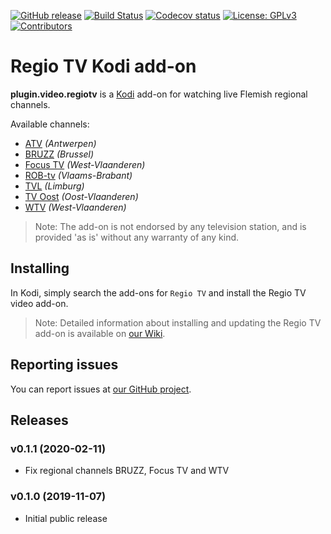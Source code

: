 [![GitHub release](https://img.shields.io/github/release/dagwieers/plugin.video.regiotv.svg)](https://github.com/dagwieers/plugin.video.regiotv/releases)
[![Build Status](https://travis-ci.org/dagwieers/plugin.video.regiotv.svg?branch=master)](https://travis-ci.org/dagwieers/plugin.video.regiotv)
[![Codecov status](https://img.shields.io/codecov/c/github/dagwieers/plugin.video.regiotv/master)](https://codecov.io/gh/dagwieers/plugin.video.regiotv/branch/master)
[![License: GPLv3](https://img.shields.io/badge/License-GPLv3-yellow.svg)](https://opensource.org/licenses/GPL-3.0)
[![Contributors](https://img.shields.io/github/contributors/dagwieers/plugin.video.regiotv.svg)](https://github.com/dagwieers/plugin.video.regiotv/graphs/contributors)

# Regio TV Kodi add-on
**plugin.video.regiotv** is a [Kodi](https://kodi.tv/) add-on for watching live Flemish regional channels.

Available channels:
- [ATV](https://atv.be/) *(Antwerpen)*
- [BRUZZ](https://www.bruzz.be/) *(Brussel)*
- [Focus TV](https://www.focustv.be/) *(West-Vlaanderen)*
- [ROB-tv](https://robtv.be/) *(Vlaams-Brabant)*
- [TVL](https://tvl.be/) *(Limburg)*
- [TV Oost](https://tvoost.be/) *(Oost-Vlaanderen)*
- [WTV](https://www.wtv.be/) *(West-Vlaanderen)*

> Note: The add-on is not endorsed by any television station, and is provided 'as is' without any warranty of any kind.

## Installing
In Kodi, simply search the add-ons for `Regio TV` and install the Regio TV video add-on.

> Note: Detailed information about installing and updating the Regio TV add-on is available on [our Wiki](https://github.com/dagwieers/plugin.video.regiotv/wiki).

## Reporting issues
You can report issues at [our GitHub project](https://github.com/dagwieers/plugin.video.regiotv).

## Releases
### v0.1.1 (2020-02-11)
- Fix regional channels BRUZZ, Focus TV and WTV

### v0.1.0 (2019-11-07)
- Initial public release
